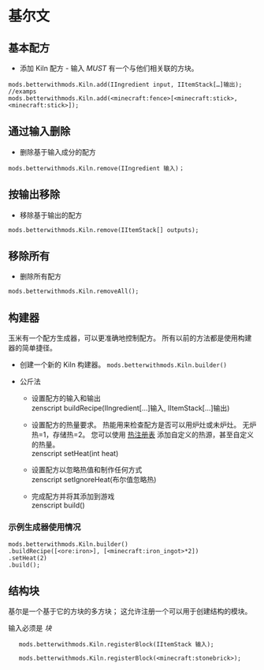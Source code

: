 # 基尔文

## 基本配方

* 添加 Kiln 配方 - 输入 *MUST* 有一个与他们相关联的方块。

```zenscript
mods.betterwithmods.Kiln.add(IIngredient input, IItemStack[…]输出);
//examps
mods.betterwithmods.Kiln.add(<minecraft:fence>[<minecraft:stick>,<minecraft:stick>]);
```

## 通过输入删除

* 删除基于输入成分的配方

```zenscript
mods.betterwithmods.Kiln.remove(IIngredient 输入)；
```

## 按输出移除

* 移除基于输出的配方

```zenscript
mods.betterwithmods.Kiln.remove(IItemStack[] outputs);
```

## 移除所有

* 删除所有配方

```zenscript
mods.betterwithmods.Kiln.removeAll();
```

## 构建器

玉米有一个配方生成器，可以更准确地控制配方。 所有以前的方法都是使用构建器的简单捷径。

* 创建一个新的 Kiln 构建器。 `mods.betterwithmods.Kiln.builder()`

* 公斤法
     
     * 设置配方的输入和输出  
              zenscript
              buildRecipe(IIngredient[…]输入, IItemStack[…]输出)
     
     * 设置配方的热量要求。 热能用来检查配方是否可以用炉灶或未炉灶。 无炉热=1，存储热=2。 您可以使用 [热注册表](/Mods/Modtweaker/BetterWithMods/HeatRegistry/) 添加自定义的热源，甚至自定义的热量。  
              zenscript
              setHeat(int heat)
     
     * 设置配方以忽略热值和制作任何方式  
              zenscript
              setIgnoreHeat(布尔值忽略热)
     
     * 完成配方并将其添加到游戏  
              zenscript
              build()

### 示例生成器使用情况

```zenscript
mods.betterwithmods.Kiln.builder()
.buildRecipe([<ore:iron>], [<minecraft:iron_ingot>*2])
.setHeat(2)
.build();
```

## 结构块

基尔是一个基于它的方块的多方块； 这允许注册一个可以用于创建结构的模块。

输入必须是 *块*

```zenscript
   mods.betterwithmods.Kiln.registerBlock(IItemStack 输入);

   mods.betterwithmods.Kiln.registerBlock(<minecraft:stonebrick>);
```